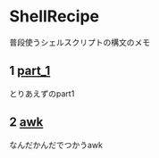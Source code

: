 # ShellRecipe

普段使うシェルスクリプトの構文のメモ

## 1 [part_1](part_1/README.md)

とりあえずのpart1

## 2 [awk](awk/README.md)

なんだかんだでつかうawk
